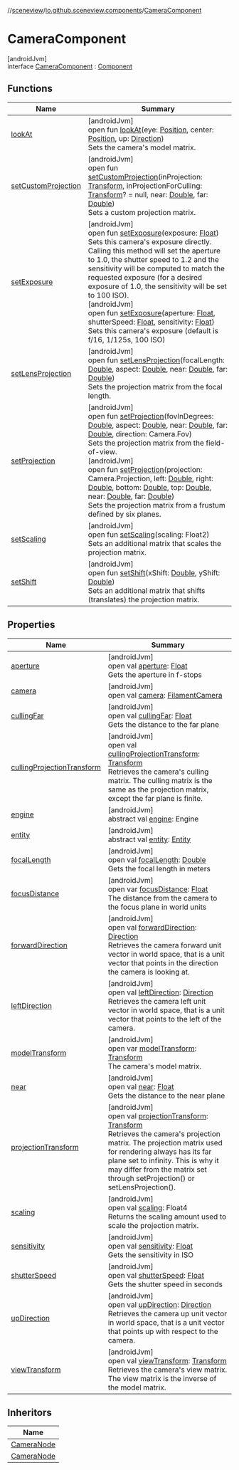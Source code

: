 //[sceneview](../../../index.md)/[io.github.sceneview.components](../index.md)/[CameraComponent](index.md)

# CameraComponent

[androidJvm]\
interface [CameraComponent](index.md) : [Component](../-component/index.md)

## Functions

| Name | Summary |
|---|---|
| [lookAt](look-at.md) | [androidJvm]<br>open fun [lookAt](look-at.md)(eye: [Position](../../io.github.sceneview.math/index.md#945960193%2FClasslikes%2F-1571379623), center: [Position](../../io.github.sceneview.math/index.md#945960193%2FClasslikes%2F-1571379623), up: [Direction](../../io.github.sceneview.math/index.md#1758682841%2FClasslikes%2F-1571379623))<br>Sets the camera's model matrix. |
| [setCustomProjection](set-custom-projection.md) | [androidJvm]<br>open fun [setCustomProjection](set-custom-projection.md)(inProjection: [Transform](../../io.github.sceneview.math/index.md#1875660684%2FClasslikes%2F-1571379623), inProjectionForCulling: [Transform](../../io.github.sceneview.math/index.md#1875660684%2FClasslikes%2F-1571379623)? = null, near: [Double](https://kotlinlang.org/api/latest/jvm/stdlib/kotlin/-double/index.html), far: [Double](https://kotlinlang.org/api/latest/jvm/stdlib/kotlin/-double/index.html))<br>Sets a custom projection matrix. |
| [setExposure](set-exposure.md) | [androidJvm]<br>open fun [setExposure](set-exposure.md)(exposure: [Float](https://kotlinlang.org/api/latest/jvm/stdlib/kotlin/-float/index.html))<br>Sets this camera's exposure directly. Calling this method will set the aperture to 1.0, the shutter speed to 1.2 and the sensitivity will be computed to match the requested exposure (for a desired exposure of 1.0, the sensitivity will be set to 100 ISO).<br>[androidJvm]<br>open fun [setExposure](set-exposure.md)(aperture: [Float](https://kotlinlang.org/api/latest/jvm/stdlib/kotlin/-float/index.html), shutterSpeed: [Float](https://kotlinlang.org/api/latest/jvm/stdlib/kotlin/-float/index.html), sensitivity: [Float](https://kotlinlang.org/api/latest/jvm/stdlib/kotlin/-float/index.html))<br>Sets this camera's exposure (default is f/16, 1/125s, 100 ISO) |
| [setLensProjection](set-lens-projection.md) | [androidJvm]<br>open fun [setLensProjection](set-lens-projection.md)(focalLength: [Double](https://kotlinlang.org/api/latest/jvm/stdlib/kotlin/-double/index.html), aspect: [Double](https://kotlinlang.org/api/latest/jvm/stdlib/kotlin/-double/index.html), near: [Double](https://kotlinlang.org/api/latest/jvm/stdlib/kotlin/-double/index.html), far: [Double](https://kotlinlang.org/api/latest/jvm/stdlib/kotlin/-double/index.html))<br>Sets the projection matrix from the focal length. |
| [setProjection](set-projection.md) | [androidJvm]<br>open fun [setProjection](set-projection.md)(fovInDegrees: [Double](https://kotlinlang.org/api/latest/jvm/stdlib/kotlin/-double/index.html), aspect: [Double](https://kotlinlang.org/api/latest/jvm/stdlib/kotlin/-double/index.html), near: [Double](https://kotlinlang.org/api/latest/jvm/stdlib/kotlin/-double/index.html), far: [Double](https://kotlinlang.org/api/latest/jvm/stdlib/kotlin/-double/index.html), direction: Camera.Fov)<br>Sets the projection matrix from the field-of-view.<br>[androidJvm]<br>open fun [setProjection](set-projection.md)(projection: Camera.Projection, left: [Double](https://kotlinlang.org/api/latest/jvm/stdlib/kotlin/-double/index.html), right: [Double](https://kotlinlang.org/api/latest/jvm/stdlib/kotlin/-double/index.html), bottom: [Double](https://kotlinlang.org/api/latest/jvm/stdlib/kotlin/-double/index.html), top: [Double](https://kotlinlang.org/api/latest/jvm/stdlib/kotlin/-double/index.html), near: [Double](https://kotlinlang.org/api/latest/jvm/stdlib/kotlin/-double/index.html), far: [Double](https://kotlinlang.org/api/latest/jvm/stdlib/kotlin/-double/index.html))<br>Sets the projection matrix from a frustum defined by six planes. |
| [setScaling](set-scaling.md) | [androidJvm]<br>open fun [setScaling](set-scaling.md)(scaling: Float2)<br>Sets an additional matrix that scales the projection matrix. |
| [setShift](set-shift.md) | [androidJvm]<br>open fun [setShift](set-shift.md)(xShift: [Double](https://kotlinlang.org/api/latest/jvm/stdlib/kotlin/-double/index.html), yShift: [Double](https://kotlinlang.org/api/latest/jvm/stdlib/kotlin/-double/index.html))<br>Sets an additional matrix that shifts (translates) the projection matrix. |

## Properties

| Name | Summary |
|---|---|
| [aperture](aperture.md) | [androidJvm]<br>open val [aperture](aperture.md): [Float](https://kotlinlang.org/api/latest/jvm/stdlib/kotlin/-float/index.html)<br>Gets the aperture in f-stops |
| [camera](camera.md) | [androidJvm]<br>open val [camera](camera.md): [FilamentCamera](../index.md#838134813%2FClasslikes%2F-1571379623) |
| [cullingFar](culling-far.md) | [androidJvm]<br>open val [cullingFar](culling-far.md): [Float](https://kotlinlang.org/api/latest/jvm/stdlib/kotlin/-float/index.html)<br>Gets the distance to the far plane |
| [cullingProjectionTransform](culling-projection-transform.md) | [androidJvm]<br>open val [cullingProjectionTransform](culling-projection-transform.md): [Transform](../../io.github.sceneview.math/index.md#1875660684%2FClasslikes%2F-1571379623)<br>Retrieves the camera's culling matrix. The culling matrix is the same as the projection matrix, except the far plane is finite. |
| [engine](../-component/engine.md) | [androidJvm]<br>abstract val [engine](../-component/engine.md): Engine |
| [entity](../-component/entity.md) | [androidJvm]<br>abstract val [entity](../-component/entity.md): [Entity](../../io.github.sceneview/index.md#1934583341%2FClasslikes%2F-1571379623) |
| [focalLength](focal-length.md) | [androidJvm]<br>open val [focalLength](focal-length.md): [Double](https://kotlinlang.org/api/latest/jvm/stdlib/kotlin/-double/index.html)<br>Gets the focal length in meters |
| [focusDistance](focus-distance.md) | [androidJvm]<br>open var [focusDistance](focus-distance.md): [Float](https://kotlinlang.org/api/latest/jvm/stdlib/kotlin/-float/index.html)<br>The distance from the camera to the focus plane in world units |
| [forwardDirection](forward-direction.md) | [androidJvm]<br>open val [forwardDirection](forward-direction.md): [Direction](../../io.github.sceneview.math/index.md#1758682841%2FClasslikes%2F-1571379623)<br>Retrieves the camera forward unit vector in world space, that is a unit vector that points in the direction the camera is looking at. |
| [leftDirection](left-direction.md) | [androidJvm]<br>open val [leftDirection](left-direction.md): [Direction](../../io.github.sceneview.math/index.md#1758682841%2FClasslikes%2F-1571379623)<br>Retrieves the camera left unit vector in world space, that is a unit vector that points to the left of the camera. |
| [modelTransform](model-transform.md) | [androidJvm]<br>open var [modelTransform](model-transform.md): [Transform](../../io.github.sceneview.math/index.md#1875660684%2FClasslikes%2F-1571379623)<br>The camera's model matrix. |
| [near](near.md) | [androidJvm]<br>open val [near](near.md): [Float](https://kotlinlang.org/api/latest/jvm/stdlib/kotlin/-float/index.html)<br>Gets the distance to the near plane |
| [projectionTransform](projection-transform.md) | [androidJvm]<br>open val [projectionTransform](projection-transform.md): [Transform](../../io.github.sceneview.math/index.md#1875660684%2FClasslikes%2F-1571379623)<br>Retrieves the camera's projection matrix. The projection matrix used for rendering always has its far plane set to infinity. This is why it may differ from the matrix set through setProjection() or setLensProjection(). |
| [scaling](scaling.md) | [androidJvm]<br>open val [scaling](scaling.md): Float4<br>Returns the scaling amount used to scale the projection matrix. |
| [sensitivity](sensitivity.md) | [androidJvm]<br>open val [sensitivity](sensitivity.md): [Float](https://kotlinlang.org/api/latest/jvm/stdlib/kotlin/-float/index.html)<br>Gets the sensitivity in ISO |
| [shutterSpeed](shutter-speed.md) | [androidJvm]<br>open val [shutterSpeed](shutter-speed.md): [Float](https://kotlinlang.org/api/latest/jvm/stdlib/kotlin/-float/index.html)<br>Gets the shutter speed in seconds |
| [upDirection](up-direction.md) | [androidJvm]<br>open val [upDirection](up-direction.md): [Direction](../../io.github.sceneview.math/index.md#1758682841%2FClasslikes%2F-1571379623)<br>Retrieves the camera up unit vector in world space, that is a unit vector that points up with respect to the camera. |
| [viewTransform](view-transform.md) | [androidJvm]<br>open val [viewTransform](view-transform.md): [Transform](../../io.github.sceneview.math/index.md#1875660684%2FClasslikes%2F-1571379623)<br>Retrieves the camera's view matrix. The view matrix is the inverse of the model matrix. |

## Inheritors

| Name |
|---|
| [CameraNode](../../io.github.sceneview.nodes/-camera-node/index.md) |
| [CameraNode](../../io.github.sceneview.nodes/-model-node/-camera-node/index.md) |
